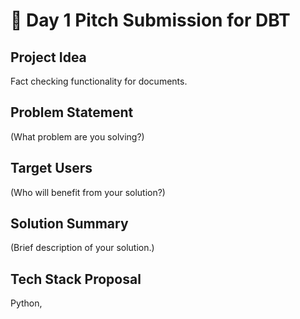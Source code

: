 # 🚀 Day 1 Pitch Submission for DBT

## Project Idea
Fact checking functionality for documents.

## Problem Statement
(What problem are you solving?)

## Target Users
(Who will benefit from your solution?)

## Solution Summary
(Brief description of your solution.)

## Tech Stack Proposal
Python, 
